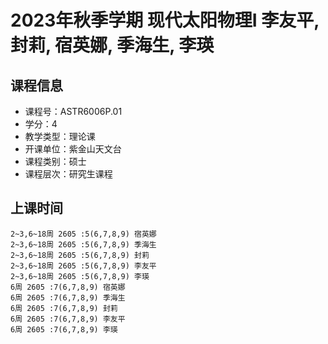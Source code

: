 # 2023年秋季学期 现代太阳物理I 李友平, 封莉, 宿英娜, 季海生, 李瑛






## 课程信息

- 课程号：ASTR6006P.01
- 学分：4
- 教学类型：理论课
- 开课单位：紫金山天文台
- 课程类别：硕士
- 课程层次：研究生课程

## 上课时间

```
2~3,6~18周 2605 :5(6,7,8,9) 宿英娜
2~3,6~18周 2605 :5(6,7,8,9) 季海生
2~3,6~18周 2605 :5(6,7,8,9) 封莉
2~3,6~18周 2605 :5(6,7,8,9) 李友平
2~3,6~18周 2605 :5(6,7,8,9) 李瑛
6周 2605 :7(6,7,8,9) 宿英娜
6周 2605 :7(6,7,8,9) 季海生
6周 2605 :7(6,7,8,9) 封莉
6周 2605 :7(6,7,8,9) 李友平
6周 2605 :7(6,7,8,9) 李瑛
```

